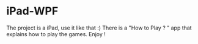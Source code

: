# iPad-WPF
The project is a iPad, use it like that :) There is a "How to Play ? " app that explains how to play the games.  Enjoy !
